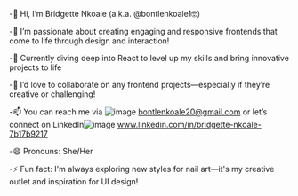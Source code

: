 -👋 Hi, I’m Bridgette Nkoale (a.k.a. @bontlenkoale1🤓)

-👀 I’m passionate about creating engaging and responsive frontends that come to life through design and interaction!

-🌱 Currently diving deep into React to level up my skills and bring innovative projects to life

-💞️ I’d love to collaborate on any frontend projects—especially if they’re creative or challenging!

-📫 You can reach me via ![image](https://github.com/user-attachments/assets/650f244b-fdd6-4cd6-a4da-f8012342fd1a) bontlenkoale20@gmail.com
 or let’s connect on LinkedIn![image](https://github.com/user-attachments/assets/2a5cf59d-7dcf-45f3-8cea-3f5349f2afc3)
 www.linkedin.com/in/bridgette-nkoale-7b17b9217

-😄 Pronouns: She/Her

-⚡ Fun fact: I'm always exploring new styles for nail art—it's my creative outlet and inspiration for UI design!
<!---
bontlenkoale1/bontlenkoale1 is a ✨ special ✨ repository because its `README.md` (this file) appears on your GitHub profile.
You can click the Preview link to take a look at your changes.
--->
